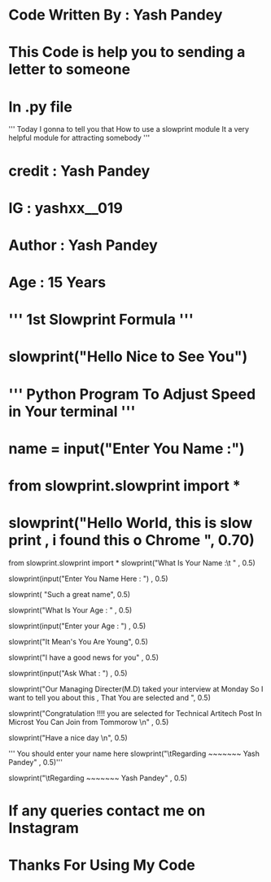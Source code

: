 
# Code Written By : Yash Pandey


# This Code is help you to sending a letter to someone
# In .py file 


''' Today I gonna to tell you that How to use a slowprint module 
It a very helpful module for attracting somebody '''

# credit : Yash Pandey

#  IG : yashxx__019 
# 
#  

# Author : Yash Pandey 
# Age : 15 Years 
# ''' 1st Slowprint Formula '''

# slowprint("Hello Nice to See You")

# ''' Python Program To Adjust Speed in Your terminal '''

# name = input("Enter You Name :")

# from slowprint.slowprint import *
# slowprint("Hello World, this is slow print , i found this o Chrome ", 0.70)

from slowprint.slowprint import *
slowprint("What Is Your Name :\t " , 0.5)

slowprint(input("Enter You Name Here : ") , 0.5)

slowprint( "Such a great name", 0.5)

slowprint("What Is Your Age : " , 0.5)

slowprint(input("Enter your Age : ") , 0.5)

slowprint("It Mean's You Are Young", 0.5)

slowprint("I have a good news for you" , 0.5)

slowprint(input("Ask What : ") , 0.5)

slowprint("Our Managing Directer(M.D) taked your interview at Monday So I want to tell you about this , That You are selected and ", 0.5)

slowprint("Congratulation !!!!  you are selected for Technical Artitech Post In Microst You Can Join from Tommorow \n" , 0.5)

slowprint("Have a nice day \n", 0.5)

''' You should enter your name here
 slowprint("\tRegarding ~~~~~~~ Yash Pandey" , 0.5)'''

slowprint("\tRegarding ~~~~~~~ Yash Pandey" , 0.5)



# If any queries contact me on Instagram

# Thanks For Using My Code
